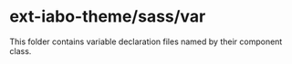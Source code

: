 # ext-iabo-theme/sass/var

This folder contains variable declaration files named by their component class.
